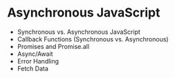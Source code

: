 # Asynchronous JavaScript

- Synchronous vs. Asynchronous JavaScript
- Callback Functions (Synchronous vs. Asynchronous)
- Promises and Promise.all
- Async/Await
- Error Handling
- Fetch Data

